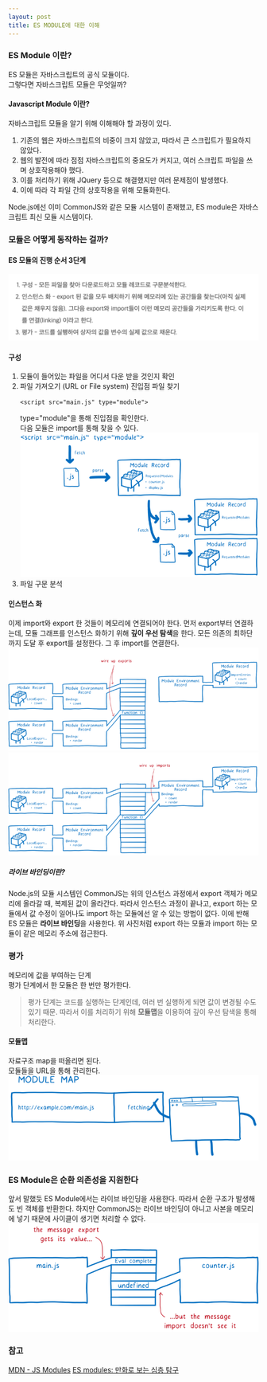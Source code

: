 ```yaml
---
layout: post
title: ES MODULE에 대한 이해
---
```


### ES Module 이란?
ES 모듈은 자바스크립트의 공식 모듈이다.<br/>
그렇다면 자바스크립트 모듈은 무엇일까?<br/>

#### Javascript Module 이란?
자바스크립트 모듈을 알기 위해 이해해야 할 과정이 있다.
1. 기존의 웹은 자바스크립트의 비중이 크지 않았고, 따라서 큰 스크립트가 필요하지 않았다.
2. 웹의 발전에 따라 점점 자바스크립트의 중요도가 커지고, 여러 스크립트 파일을 쓰며 상호작용해야 했다.
3. 이를 처리하기 위해 JQuery 등으로 해결했지만 여러 문제점이 발생했다.
4. 이에 따라 각 파일 간의 상호작용을 위해 모듈화한다.

Node.js에선 이미 CommonJS와 같은 모듈 시스템이 존재했고, ES module은 자바스크립트 최신 모듈 시스템이다.

### 모듈은 어떻게 동작하는 걸까?

#### ES 모듈의 진행 순서 3단계
![order](../assets/ESModule_order.png)

#### 구성
1. 모듈이 들어있는 파일을 어디서 다운 받을 것인지 확인
2. 파일 가져오기 (URL or File system)
    진입점 파일 찾기
    ```
    <script src="main.js" type="module">
    ```
    type="module"을 통해 진입점을 확인한다.<br/>
    다음 모듈은 import를 통해 찾을 수 있다.
    ![import](../assets/import.png)
3. 파일 구문 분석

#### 인스턴스 화
이제 import와 export 한 것들이 메모리에 연결되어야 한다. 먼저 export부터 연결하는데, 모듈 그래프를 인스턴스 화하기 위해 **깊이 우선 탐색**을 한다.
모든 의존의 최하단까지 도달 후 export를 설정한다. 그 후 import를 연결한다.
![instance1](../assets/instance1.png)
![instance2](../assets/instance2.png)

##### 라이브 바인딩이란?
Node.js의 모듈 시스템인 CommonJS는 위의 인스턴스 과정에서 export 객체가 메모리에 올라갈 때, 복제된 값이 올라간다. 
따라서 인스턴스 과정이 끝나고, export 하는 모듈에서 값 수정이 일어나도 import 하는 모듈에선 알 수 있는 방법이 없다.
이에 반해 ES 모듈은 **라이브 바인딩**을 사용한다. 위 사진처럼 export 하는 모듈과 import 하는 모듈이 같은 메모리 주소에 접근한다.

### 평가
메모리에 값을 부여하는 단계<br/>
평가 단계에서 한 모듈은 한 번만 평가한다.<br/>
> 평가 단계는 코드를 실행하는 단계인데, 여러 번 실행하게 되면 값이 변경될 수도 있기 때문. 따라서 이를 처리하기 위해 **모듈맵**을 이용하여 깊이 우선 탐색을 통해 처리한다.

#### 모듈맵
자료구조 map을 떠올리면 된다.<br/>
모듈들을 URL을 통해 관리한다.
![module_map](../assets/module_map.png)

### ES Module은 순환 의존성을 지원한다
앞서 말했듯 ES Module에서는 라이브 바인딩을 사용한다. 따라서 순환 구조가 발생해도 빈 객체를 반환한다. 하지만 CommonJS는 라이브 바인딩이 아니고 사본을 메모리에 넣기 때문에 사이클이 생기면 처리할 수 없다.
![cycle](../assets/cycle.png)

### 참고 
[MDN - JS Modules](https://developer.mozilla.org/ko/docs/Web/JavaScript/Guide/Modules)
[ES modules: 만화로 보는 심층 탐구](https://ui.toast.com/weekly-pick/ko_20180402)
